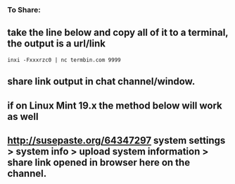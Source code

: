 ### **To Share**:

## take the line below and copy all of it to a terminal, the output is a url/link

`inxi -Fxxxrzc0 | nc termbin.com 9999`

## share link output in chat channel/window.

## if on Linux Mint 19.x the method below will work as well

## http://susepaste.org/64347297 system settings > system info > upload system information > share link opened in browser here on the channel.
